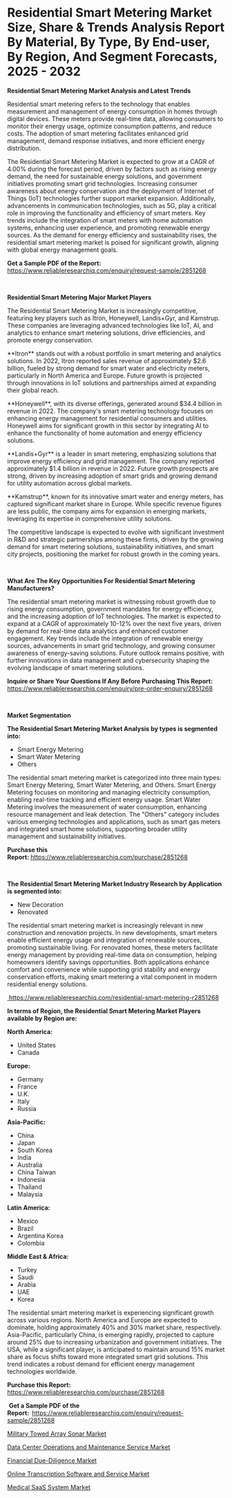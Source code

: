 <p><h1>Residential Smart Metering Market Size, Share & Trends Analysis Report By Material, By Type, By End-user, By Region, And Segment Forecasts, 2025 - 2032</h1></p><p><strong>Residential Smart Metering Market Analysis and Latest Trends</strong></p>
<p><p>Residential smart metering refers to the technology that enables measurement and management of energy consumption in homes through digital devices. These meters provide real-time data, allowing consumers to monitor their energy usage, optimize consumption patterns, and reduce costs. The adoption of smart metering facilitates enhanced grid management, demand response initiatives, and more efficient energy distribution.</p><p>The Residential Smart Metering Market is expected to grow at a CAGR of 4.00% during the forecast period, driven by factors such as rising energy demand, the need for sustainable energy solutions, and government initiatives promoting smart grid technologies. Increasing consumer awareness about energy conservation and the deployment of Internet of Things (IoT) technologies further support market expansion. Additionally, advancements in communication technologies, such as 5G, play a critical role in improving the functionality and efficiency of smart meters. Key trends include the integration of smart meters with home automation systems, enhancing user experience, and promoting renewable energy sources. As the demand for energy efficiency and sustainability rises, the residential smart metering market is poised for significant growth, aligning with global energy management goals.</p></p>
<p><strong>Get a Sample PDF of the Report:&nbsp;</strong> <a href="https://www.reliableresearchiq.com/enquiry/request-sample/2851268?utm_campaign=1141&utm_medium=2&utm_source=Github&utm_content=ia&utm_term=11032025&utm_id=residential-smart-metering">https://www.reliableresearchiq.com/enquiry/request-sample/2851268</a></p>
<p>&nbsp;</p>
<p><strong>Residential Smart Metering Major Market Players</strong></p>
<p><p>The Residential Smart Metering Market is increasingly competitive, featuring key players such as Itron, Honeywell, Landis+Gyr, and Kamstrup. These companies are leveraging advanced technologies like IoT, AI, and analytics to enhance smart metering solutions, drive efficiencies, and promote energy conservation.</p><p>**Itron** stands out with a robust portfolio in smart metering and analytics solutions. In 2022, Itron reported sales revenue of approximately $2.6 billion, fueled by strong demand for smart water and electricity meters, particularly in North America and Europe. Future growth is projected through innovations in IoT solutions and partnerships aimed at expanding their global reach.</p><p>**Honeywell**, with its diverse offerings, generated around $34.4 billion in revenue in 2022. The company's smart metering technology focuses on enhancing energy management for residential consumers and utilities. Honeywell aims for significant growth in this sector by integrating AI to enhance the functionality of home automation and energy efficiency solutions.</p><p>**Landis+Gyr** is a leader in smart metering, emphasizing solutions that improve energy efficiency and grid management. The company reported approximately $1.4 billion in revenue in 2022. Future growth prospects are strong, driven by increasing adoption of smart grids and growing demand for utility automation across global markets.</p><p>**Kamstrup**, known for its innovative smart water and energy meters, has captured significant market share in Europe. While specific revenue figures are less public, the company aims for expansion in emerging markets, leveraging its expertise in comprehensive utility solutions.</p><p>The competitive landscape is expected to evolve with significant investment in R&D and strategic partnerships among these firms, driven by the growing demand for smart metering solutions, sustainability initiatives, and smart city projects, positioning the market for robust growth in the coming years.</p></p>
<p>&nbsp;</p>
<p><strong>What Are The Key Opportunities For Residential Smart Metering Manufacturers?</strong></p>
<p><p>The residential smart metering market is witnessing robust growth due to rising energy consumption, government mandates for energy efficiency, and the increasing adoption of IoT technologies. The market is expected to expand at a CAGR of approximately 10-12% over the next five years, driven by demand for real-time data analytics and enhanced customer engagement. Key trends include the integration of renewable energy sources, advancements in smart grid technology, and growing consumer awareness of energy-saving solutions. Future outlook remains positive, with further innovations in data management and cybersecurity shaping the evolving landscape of smart metering solutions.</p></p>
<p><strong>Inquire or Share Your Questions If Any Before Purchasing This Report:</strong> <a href="https://www.reliableresearchiq.com/enquiry/pre-order-enquiry/2851268?utm_campaign=1141&utm_medium=2&utm_source=Github&utm_content=ia&utm_term=11032025&utm_id=residential-smart-metering">https://www.reliableresearchiq.com/enquiry/pre-order-enquiry/2851268</a></p>
<p>&nbsp;</p>
<p><strong>Market Segmentation</strong></p>
<p><strong>The Residential Smart Metering Market Analysis by types is segmented into:</strong></p>
<p><ul><li>Smart Energy Metering</li><li>Smart Water Metering</li><li>Others</li></ul></p>
<p><p>The residential smart metering market is categorized into three main types: Smart Energy Metering, Smart Water Metering, and Others. Smart Energy Metering focuses on monitoring and managing electricity consumption, enabling real-time tracking and efficient energy usage. Smart Water Metering involves the measurement of water consumption, enhancing resource management and leak detection. The "Others" category includes various emerging technologies and applications, such as smart gas meters and integrated smart home solutions, supporting broader utility management and sustainability initiatives.</p></p>
<p><strong>Purchase this Report:&nbsp;</strong><a href="https://www.reliableresearchiq.com/purchase/2851268?utm_campaign=1141&utm_medium=2&utm_source=Github&utm_content=ia&utm_term=11032025&utm_id=residential-smart-metering">https://www.reliableresearchiq.com/purchase/2851268</a></p>
<p>&nbsp;</p>
<p><strong>The Residential Smart Metering Market Industry Research by Application is segmented into:</strong></p>
<p><ul><li>New Decoration</li><li>Renovated</li></ul></p>
<p><p>The residential smart metering market is increasingly relevant in new construction and renovation projects. In new developments, smart meters enable efficient energy usage and integration of renewable sources, promoting sustainable living. For renovated homes, these meters facilitate energy management by providing real-time data on consumption, helping homeowners identify savings opportunities. Both applications enhance comfort and convenience while supporting grid stability and energy conservation efforts, making smart metering a vital component in modern residential energy solutions.</p></p>
<p><a href="https://www.reliableresearchiq.com/residential-smart-metering-r2851268?utm_campaign=1141&utm_medium=2&utm_source=Github&utm_content=ia&utm_term=11032025&utm_id=residential-smart-metering">&nbsp;https://www.reliableresearchiq.com/residential-smart-metering-r2851268</a></p>
<p><strong>In terms of Region, the Residential Smart Metering Market Players available by Region are:</strong></p>
<p>
    <p> <strong> North America: </strong>
        <ul>
            <li>United States</li>
            <li>Canada</li>
        </ul>
        </p> 
    <p> <strong> Europe: </strong>
        <ul>
            <li>Germany</li>
            <li>France</li>
            <li>U.K.</li>
            <li>Italy</li>
            <li>Russia</li>
        </ul>
        </p> 
    <p> <strong> Asia-Pacific: </strong>
        <ul>
            <li>China</li>
            <li>Japan</li>
            <li>South Korea</li>
            <li>India</li>
            <li>Australia</li>
            <li>China Taiwan</li>
            <li>Indonesia</li>
            <li>Thailand</li>
            <li>Malaysia</li>
        </ul>
        </p> 
    <p> <strong> Latin America: </strong>
        <ul>
            <li>Mexico</li>
            <li>Brazil</li>
            <li>Argentina Korea</li>
            <li>Colombia</li>
        </ul>
        </p> 
    <p> <strong> Middle East & Africa: </strong>
        <ul>
            <li>Turkey</li>
            <li>Saudi</li>
            <li>Arabia</li>
            <li>UAE</li>
            <li>Korea</li>
        </ul>
    </p>
    </p>
<p><p>The residential smart metering market is experiencing significant growth across various regions. North America and Europe are expected to dominate, holding approximately 40% and 30% market share, respectively. Asia-Pacific, particularly China, is emerging rapidly, projected to capture around 25% due to increasing urbanization and government initiatives. The USA, while a significant player, is anticipated to maintain around 15% market share as focus shifts toward more integrated smart grid solutions. This trend indicates a robust demand for efficient energy management technologies worldwide.</p></p>
<p><strong>Purchase this Report: </strong><a href="https://www.reliableresearchiq.com/purchase/2851268?utm_campaign=1141&utm_medium=2&utm_source=Github&utm_content=ia&utm_term=11032025&utm_id=residential-smart-metering">https://www.reliableresearchiq.com/purchase/2851268</a></p>
<p>&nbsp;<strong>Get a Sample PDF of the Report:&nbsp;&nbsp;</strong><a href="https://www.reliableresearchiq.com/enquiry/request-sample/2851268?utm_campaign=1141&utm_medium=2&utm_source=Github&utm_content=ia&utm_term=11032025&utm_id=residential-smart-metering">https://www.reliableresearchiq.com/enquiry/request-sample/2851268</a></p>
<p><strong></strong></p>
<p><p><a href="https://github.com/biyajausenik/Market-Research-Report-List-1/blob/main/military-towed-array-sonar-market.md?utm_campaign=1141&utm_medium=2&utm_source=Github&utm_content=ia&utm_term=11032025&utm_id=residential-smart-metering">Military Towed Array Sonar Market</a></p><p><a href="https://github.com/ajayanhaizan/Market-Research-Report-List-1/blob/main/data-center-operations-and-maintenance-service-market.md?utm_campaign=1141&utm_medium=2&utm_source=Github&utm_content=ia&utm_term=11032025&utm_id=residential-smart-metering">Data Center Operations and Maintenance Service Market</a></p><p><a href="https://github.com/sirayedantte/Market-Research-Report-List-1/blob/main/financial-due-diligence-market.md?utm_campaign=1141&utm_medium=2&utm_source=Github&utm_content=ia&utm_term=11032025&utm_id=residential-smart-metering">Financial Due-Diligence Market</a></p><p><a href="https://github.com/momossidram/Market-Research-Report-List-1/blob/main/online-transcription-software-and-service-market.md?utm_campaign=1141&utm_medium=2&utm_source=Github&utm_content=ia&utm_term=11032025&utm_id=residential-smart-metering">Online Transcription Software and Service Market</a></p><p><a href="https://github.com/dailyspunj47/Market-Research-Report-List-1/blob/main/medical-saas-system-market.md?utm_campaign=1141&utm_medium=2&utm_source=Github&utm_content=ia&utm_term=11032025&utm_id=residential-smart-metering">Medical SaaS System Market</a></p></p>